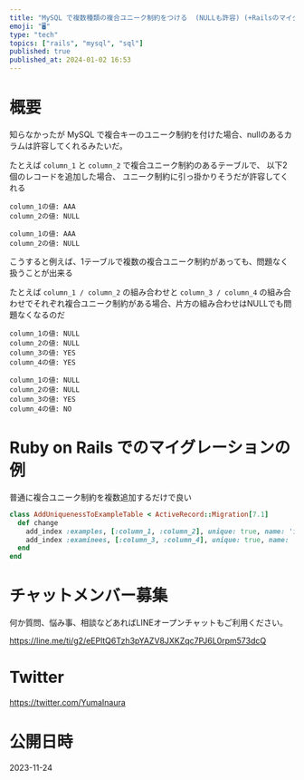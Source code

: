 ```yaml
---
title: "MySQL で複数種類の複合ユニーク制約をつける  (NULLも許容) (+Railsのマイグレーション例)"
emoji: "🖥"
type: "tech"
topics: ["rails", "mysql", "sql"]
published: true
published_at: 2024-01-02 16:53
---
```


# 概要

知らなかったが MySQL で複合キーのユニーク制約を付けた場合、nullのあるカラムは許容してくれるみたいだ。

たとえば `column_1` と `column_2` で複合ユニーク制約のあるテーブルで、 以下2個のレコードを追加した場合、  ユニーク制約に引っ掛かりそうだが許容してくれる


```
column_1の値: AAA
column_2の値: NULL
```

```
column_1の値: AAA
column_2の値: NULL
```

こうすると例えば、1テーブルで複数の複合ユニーク制約があっても、問題なく扱うことが出来る

たとえば `column_1 / column_2` の組み合わせと `column_3 / column_4` の組み合わせでそれぞれ複合ユニーク制約がある場合、片方の組み合わせはNULLでも問題なくなるのだ

```
column_1の値: NULL
column_2の値: NULL
column_3の値: YES
column_4の値: YES
```

```
column_1の値: NULL
column_2の値: NULL
column_3の値: YES
column_4の値: NO
```

# Ruby on Rails でのマイグレーションの例

普通に複合ユニーク制約を複数追加するだけで良い

```rb
class AddUniquenessToExampleTable < ActiveRecord::Migration[7.1]
  def change
    add_index :examples, [:column_1, :column_2], unique: true, name: 'index_examples_uniqueness_1'
    add_index :examinees, [:column_3, :column_4], unique: true, name: 'index_examples_uniqueness_2'
  end
end
```


# チャットメンバー募集


何か質問、悩み事、相談などあればLINEオープンチャットもご利用ください。

https://line.me/ti/g2/eEPltQ6Tzh3pYAZV8JXKZqc7PJ6L0rpm573dcQ


# Twitter

https://twitter.com/YumaInaura



# 公開日時

2023-11-24
